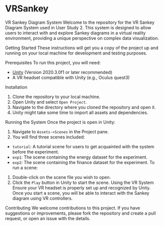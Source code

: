 # VRSankey
VR Sankey Diagram System
Welcome to the repository for the VR Sankey Diagram System used in User Study 2. This system is designed to allow users to interact with and explore Sankey diagrams in a virtual reality environment, providing a unique perspective on complex data visualization.

Getting Started
These instructions will get you a copy of the project up and running on your local machine for development and testing purposes.

Prerequisites
To run this project, you will need:
- [Unity](https://unity.com/) (Version 2020.3.0f1 or later recommended)
- A VR headset compatible with Unity (e.g., Oculus quest3)

Installation
1. Clone the repository to your local machine.
2. Open Unity and select `Open Project`.
3. Navigate to the directory where you cloned the repository and open it.
4. Unity might take some time to import all assets and dependencies.

Running the System
Once the project is open in Unity:
1. Navigate to `Assets->Scenes` in the Project pane.
2. You will find three scenes included:
- `tutorial`: A tutorial scene for users to get acquainted with the system before the experiment.
- `exp1`: The scene containing the energy dataset for the experiment.
- `exp2`: The scene containing the finance dataset for the experiment.
To run a scene:
1. Double-click on the scene file you wish to open.
2. Click the `Play` button in Unity to start the scene.
Using the VR System
Ensure your VR headset is properly set up and recognized by Unity. Once you start a scene, you will be able to interact with the Sankey diagram using VR controllers. 

Contributing
We welcome contributions to this project. If you have suggestions or improvements, please fork the repository and create a pull request, or open an issue with the details.


